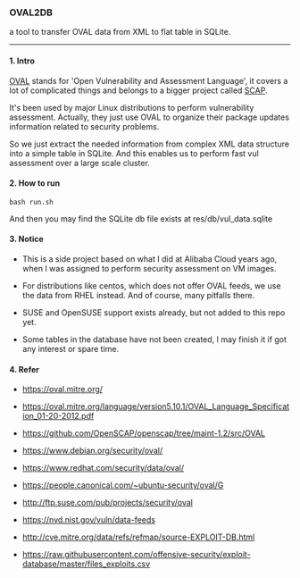 ### OVAL2DB
a tool to transfer OVAL data from XML to flat table in SQLite.

---

#### 1. Intro

[OVAL](https://oval.mitre.org/language/version5.10.1/OVAL_Language_Specification_01-20-2012.pdf) stands for 'Open Vulnerability and Assessment Language', it covers a lot of complicated things and belongs to a bigger project called [SCAP](https://csrc.nist.gov/projects/security-content-automation-protocol/).

It's been used by major Linux distributions to perform vulnerability assessment. Actually, they just use OVAL to organize their package updates information related to security problems. 

So we just extract the needed information from complex XML data structure into a simple table in SQLite. And this enables us to perform fast vul assessment over a large scale cluster.


#### 2. How to run
	
	bash run.sh

And then you may find the SQLite db file exists at res/db/vul_data.sqlite

#### 3. Notice

* This is a side project based on what I did at Alibaba Cloud years ago, when I was assigned to perform security assessment on VM images.

* For distributions like centos, which does not offer OVAL feeds, we use the data from RHEL instead. And of course, many pitfalls there.

* SUSE and OpenSUSE support exists already, but not added to this repo yet.

* Some tables in the database have not been created, I may finish it if got any interest or spare time.


#### 4. Refer

* https://oval.mitre.org/

* https://oval.mitre.org/language/version5.10.1/OVAL_Language_Specification_01-20-2012.pdf

* https://github.com/OpenSCAP/openscap/tree/maint-1.2/src/OVAL

* https://www.debian.org/security/oval/

* https://www.redhat.com/security/data/oval/

* https://people.canonical.com/~ubuntu-security/oval/G

* http://ftp.suse.com/pub/projects/security/oval

* https://nvd.nist.gov/vuln/data-feeds

* http://cve.mitre.org/data/refs/refmap/source-EXPLOIT-DB.html

* https://raw.githubusercontent.com/offensive-security/exploit-database/master/files_exploits.csv
